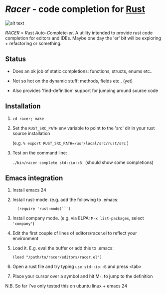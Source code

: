 # *Racer* - code completion for [Rust](http://www.rust-lang.org/)

![alt text](https://github.com/phildawes/racer/raw/master/images/racer1.png "Racer emacs session")

*RACER* = *R*ust *A*uto-*C*omplete-*er*. A utility intended to provide rust code completion for editors and IDEs. Maybe one day the 'er' bit will be exploring + refactoring or something.

## Status

- Does an ok job of static completions: functions, structs, enums etc.. 

- Not so hot on the dynamic stuff: methods, fields etc.. (yet)

- Also provides 'find-definition' support for jumping around source code

## Installation

1. ```cd racer; make```

2. Set the ```RUST_SRC_PATH``` env variable to point to the 'src' dir in your rust source installation

   (e.g. ```% export RUST_SRC_PATH=/usr/local/src/rust/src``` )

3. Test on the command line: 

   ```./bin/racer complete std::io::B ```  (should show some completions)


## Emacs integration

1. Install emacs 24

2. Install rust-mode. (e.g. add the following to .emacs:

   ```(add-to-list 'load-path "<rust-srcdir>/src/etc/emacs/")
     (require 'rust-mode)```)

3. Install company mode. (e.g. via ELPA: ```M-x list-packages```, select ```'company'```)

4. Edit the first couple of lines of editors/racer.el to reflect your environment

5. Load it. E.g. eval the buffer or add this to .emacs:

     ```(load "/path/to/racer/editors/racer.el")```

6. Open a rust file and try typing ```use std::io::B``` and press \<tab\>

7. Place your cursor over a symbol and hit M-. to jump to the definition

N.B. So far I've only tested this on ubuntu linux + emacs 24
